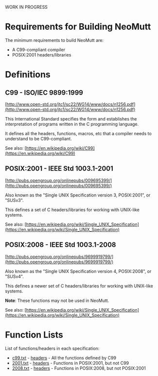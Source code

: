 WORK IN PROGRESS

# Requirements for Building NeoMutt

The minimum requirements to build NeoMutt are:

- A C99-compliant compiler
- POSIX:2001 headers/libraries

# Definitions

## C99 - ISO/IEC 9899:1999

[http://www.open-std.org/jtc1/sc22/WG14/www/docs/n1256.pdf](http://www.open-std.org/jtc1/sc22/WG14/www/docs/n1256.pdf)

This International Standard specifies the form and establishes the
interpretation of programs written in the C programming language.

It defines all the headers, functions, macros, etc that a compiler needs to
understand to be C99-compliant.

See also: [https://en.wikipedia.org/wiki/C99](https://en.wikipedia.org/wiki/C99)

## POSIX:2001 - IEEE Std 1003.1-2001

[http://pubs.opengroup.org/onlinepubs/009695399/](http://pubs.opengroup.org/onlinepubs/009695399/)

Also known as the "Single UNIX Specification version 3, POSIX:2001", or "SUSv3".

This defines a set of C headers/libraries for working with UNIX-like systems.

See also: [https://en.wikipedia.org/wiki/Single_UNIX_Specification](https://en.wikipedia.org/wiki/Single_UNIX_Specification)

## POSIX:2008 - IEEE Std 1003.1-2008

[http://pubs.opengroup.org/onlinepubs/9699919799/](http://pubs.opengroup.org/onlinepubs/9699919799/)

Also known as the "Single UNIX Specification version 4, POSIX:2008", or "SUSv4".

This defines a newer set of C headers/libraries for working with UNIX-like systems.

**Note**: These functions may not be used in NeoMutt.

See also: [https://en.wikipedia.org/wiki/Single_UNIX_Specification](https://en.wikipedia.org/wiki/Single_UNIX_Specification)

# Function Lists

List of functions/headers in each specification:

- [c99.txt](c99.txt)   - [headers](c99h.txt)  - All the functions defined by C99
- [2001.txt](2001.txt) - [headers](2001h.txt) - Functions in POSIX:2001, but not C99
- [2008.txt](2008.txt) - [headers](2008h.txt) - Functions in POSIX:2008, but not POSIX:2001

